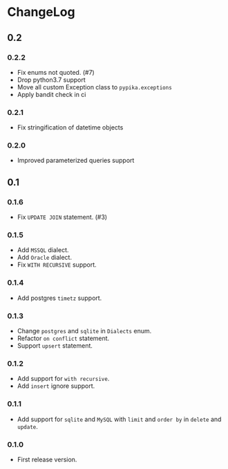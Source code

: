 # ChangeLog

## 0.2

### 0.2.2
- Fix enums not quoted. (#7)
- Drop python3.7 support
- Move all custom Exception class to `pypika.exceptions`
- Apply bandit check in ci

### 0.2.1
- Fix stringification of datetime objects

### 0.2.0
- Improved parameterized queries support

## 0.1

### 0.1.6

- Fix `UPDATE JOIN` statement. (#3)

### 0.1.5

- Add `MSSQL` dialect.
- Add `Oracle` dialect.
- Fix `WITH RECURSIVE` support.

### 0.1.4

- Add postgres `timetz` support.

### 0.1.3

- Change `postgres` and `sqlite` in `Dialects` enum.
- Refactor `on conflict` statement.
- Support `upsert` statement.

### 0.1.2

- Add support for `with recursive`.
- Add `insert` ignore support.

### 0.1.1

- Add support for `sqlite` and `MySQL` with `limit` and `order by` in `delete` and `update`.

### 0.1.0

- First release version.
